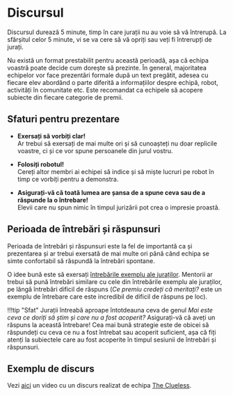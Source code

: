 # **Discursul**

Discursul durează 5 minute, timp în care jurații nu au voie să vă întrerupă.
La sfârșitul celor 5 minute, vi se va cere să vă opriți sau veți fi întrerupți de jurați.

Nu există un format prestabilit pentru această perioadă, așa că echipa voastră
poate decide cum dorește să prezinte. În general, majoritatea echipelor vor face
prezentări formale după un text pregătit, adesea cu fiecare elev abordând o parte
diferită a informațiilor despre echipă, robot, activități în comunitate etc. Este
recomandat ca echipele să acopere subiecte din fiecare categorie de premii.

## **Sfaturi pentru prezentare**

- **Exersați să vorbiți clar!**  
  Ar trebui să exersați de mai multe ori și să cunoașteți nu doar replicile voastre,
  ci și ce vor spune persoanele din jurul vostru.

- **Folosiți robotul!**  
  Cereți altor membri ai echipei să indice și să miște lucruri pe robot în timp ce
  vorbiți pentru a demonstra.

- **Asigurați-vă că toată lumea are șansa de a spune ceva sau de a răspunde la o întrebare!**  
  Elevii care nu spun nimic în timpul jurizării pot crea o impresie proastă.

## **Perioada de întrebări și răspunsuri**

Perioada de întrebări și răspunsuri este la fel de importantă ca și prezentarea și ar
trebui exersată de mai multe ori până când echipa se simte confortabil să răspundă la
întrebări spontane.

O idee bună este să exersați <a href="https://www.firstinspires.org/sites/default/files/uploads/resource_library/ftc/interview-question-bank.pdf" target="_blank">întrebările exemplu ale juraților</a>.
Mentorii ar trebui să pună întrebări similare cu cele din întrebările exemplu ale juraților,
pe lângă întrebări dificil de răspuns (_Ce premiu credeți că meritați?_ este un exemplu de
întrebare care este incredibil de dificil de răspuns pe loc).

<!--prettier-ignore-start-->
!!!tip "Sfat"
    Jurații întreabă aproape întotdeauna ceva de genul _Mai este ceva ce doriți să știm și care nu a fost acoperit?_ Asigurați-vă că aveți un răspuns la această întrebare! Cea mai bună strategie este de obicei să răspundeți cu ceva ce nu a fost întrebat sau acoperit suficient, așa că fiți atenți la subiectele care au fost acoperite în timpul sesiunii de întrebări și răspunsuri.
<!--prettier-ignore-end-->

## **Exemplu de discurs**

Vezi <a href="https://youtu.be/BiNt94HO9FU?si=mtE5kbbJ8fO82iap&t=369" target="_blank">aici</a>
un video cu un discurs realizat de echipa <a href="https://ftcscout.org/teams/11212" target="_blank">The Clueless</a>.
